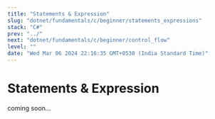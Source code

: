 ```yaml
---
title: "Statements & Expression"
slug: "dotnet/fundamentals/c/beginner/statements_expressions"
stack: "C#"
prev: "../"
next: "dotnet/fundamentals/c/beginner/control_flow"
level: ""
date: "Wed Mar 06 2024 22:16:35 GMT+0530 (India Standard Time)"
---
```



# Statements & Expression

coming soon...